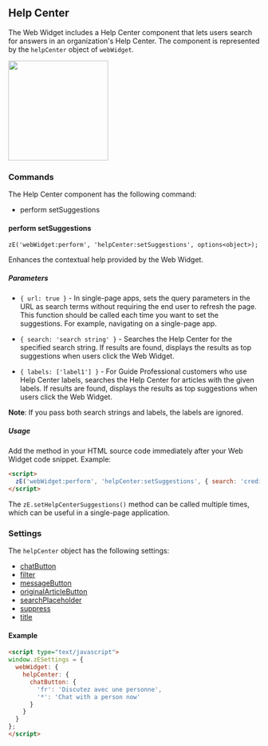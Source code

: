 ## Help Center

The Web Widget includes a Help Center component that lets users search for answers in an organization's Help Center. The component is represented by the `helpCenter` object of `webWidget`.

<img src="https://zen-marketing-documentation.s3.amazonaws.com/docs/en/widget_contextual_help.png" width="200">

### Commands

The Help Center component has the following command:

* perform setSuggestions

#### perform setSuggestions

`zE('webWidget:perform', 'helpCenter:setSuggestions', options<object>);`

Enhances the contextual help provided by the Web Widget.

##### Parameters

* `{ url: true }` - In single-page apps, sets the query parameters in the URL as search terms without requiring the end user to refresh the page. This function should be called each time you want to set the suggestions. For example, navigating on a single-page app.

* `{ search: 'search string' }` - Searches the Help Center for the specified search string. If results are found, displays the results as top suggestions when users click the Web Widget.

* `{ labels: ['label1'] }` -  For Guide Professional customers who use Help Center labels, searches the Help Center for articles with the given labels. If results are found, displays the results as top suggestions when users click the Web Widget.

**Note**: If you pass both search strings and labels, the labels are ignored.

##### Usage

Add the method in your HTML source code immediately after your Web Widget code snippet. Example:

```html
<script>
  zE('webWidget:perform', 'helpCenter:setSuggestions', { search: 'credit card' });
</script>
```

The `zE.setHelpCenterSuggestions()` method can be called multiple times, which can be useful in a single-page application.


### Settings

The `helpCenter` object has the following settings:

* [chatButton](./settings#chatbutton)
* [filter](./settings#filter)
* [messageButton](./settings#messagebutton)
* [originalArticleButton](./settings#originalarticlebutton)
* [searchPlaceholder](./settings#searchplaceholder)
* [suppress](./settings#suppress)
* [title](./settings#title)

<a name="example-hc-settings"></a>
#### Example

```html
<script type="text/javascript">
window.zESettings = {
  webWidget: {
    helpCenter: {
      chatButton: {
        'fr': 'Discutez avec une personne',
        '*': 'Chat with a person now'
      }
    }
  }
};
</script>
```
